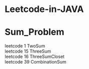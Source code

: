 # Leetcode-in-JAVA
# Sum_Problem
leetcode 1  TwoSum </br>
leetcode 15 ThreeSum</br>
leetcode 16 ThreeSumCloset</br>
leetcode 39 CombinationSum</br>
